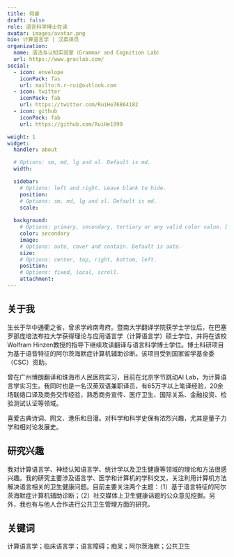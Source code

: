```yaml
---
title: 何睿
draft: false
role: 语言科学博士在读
avatar: images/avatar.png
bio: 计算语言学 | 汉英译员
organization:
  name: 语法与认知实验室（Grammar and Cognition Lab）
  url: https://www.graclab.com/
social:
  - icon: envelope
    iconPack: fas
    url: mailto:h.r-rui@outlook.com
  - icon: twitter
    iconPack: fab
    url: https://twitter.com/RuiHe76864182
  - icon: github
    iconPack: fab
    url: https://github.com/RuiHe1999

weight: 1
widget:
  handler: about

  # Options: sm, md, lg and xl. Default is md.
  width:

  sidebar:
    # Options: left and right. Leave blank to hide.
    position:
    # Options: sm, md, lg and xl. Default is md.
    scale:
  
  background:
    # Options: primary, secondary, tertiary or any valid color value. Default is primary.
    color: secondary
    image:
    # Options: auto, cover and contain. Default is auto.
    size:
    # Options: center, top, right, bottom, left.
    position:
    # Options: fixed, local, scroll.
    attachment: 
---
```


## 关于我

生长于华中通衢之省，曾求学岭南粤府。暨南大学翻译学院获学士学位后，在巴塞罗那庞培法布拉大学获得理论与应用语言学（计算语言学）硕士学位，并将在该校Wolfram Hinzen教授的指导下继续攻读翻译与语言科学博士学位。博士科研项目为基于语音特征的阿尔茨海默症计算机辅助诊断。该项目受到国家留学基金委（CSC）资助。

曾在广州博朗翻译和珠海市人民医院实习，目前在北京字节跳动AI Lab，为计算语言学实习生。我同时也是一名汉英双语兼职译员，有65万字以上笔译经验，20余场联络口译及商务交传经验，熟悉商务宣传、医疗卫生、国际关系、金融投资、检验测试认证等领域。

喜爱古典诗词、网文、港乐和日漫。对科学和科学史保有浓烈兴趣，尤其是量子力学和相对论发展史。

## 研究兴趣

我对计算语言学、神经认知语言学、统计学以及卫生健康等领域的理论和方法很感兴趣。我的研究主要涉及语言学、医学和计算机的学科交叉，关注利用计算机方法解决语言相关的卫生健康问题。目前主要关注两个主题：（1）基于语言特征的阿尔茨海默症计算机辅助诊断；（2）社交媒体上卫生健康话题的公众意见挖掘。另外，我也有与他人合作进行公共卫生管理方面的研究。

## 关键词
计算语言学；临床语言学；语言障碍；痴呆；阿尔茨海默；公共卫生
